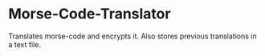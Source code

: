 # Morse-Code-Translator
Translates morse-code and encrypts it. Also stores previous translations in a text file.
